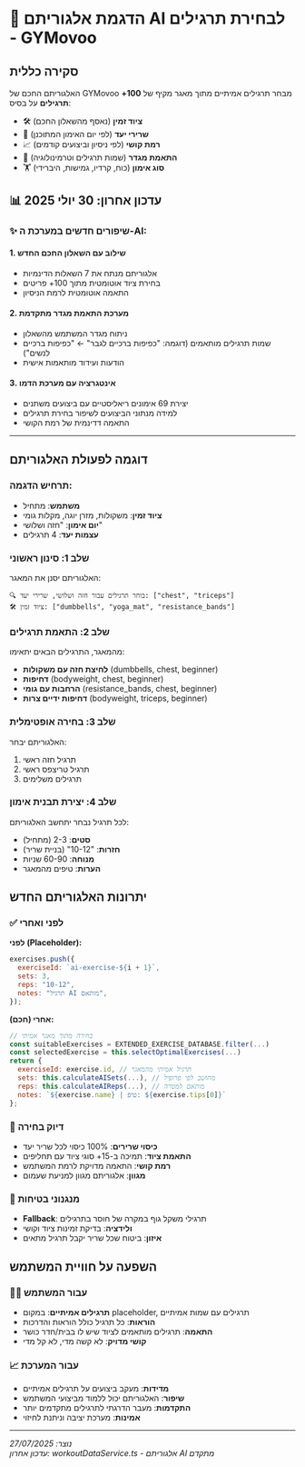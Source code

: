 # 🤖 הדגמת אלגוריתם AI לבחירת תרגילים - GYMovoo

## סקירה כללית

האלגוריתם החכם של GYMovoo מבחר תרגילים אמיתיים מתוך מאגר מקיף של **100+ תרגילים** על בסיס:

- 🛠️ **ציוד זמין** (נאסף מהשאלון החכם)
- 🎯 **שרירי יעד** (לפי יום האימון המתוכנן)
- 📈 **רמת קושי** (לפי ניסיון וביצועים קודמים)
- 👥 **התאמת מגדר** (שמות תרגילים וטרמינולוגיה)
- 🏋️ **סוג אימון** (כוח, קרדיו, גמישות, היברידי)

## 📊 עדכון אחרון: 30 יולי 2025

### ✨ שיפורים חדשים במערכת ה-AI:

#### 1. **שילוב עם השאלון החכם החדש**

- אלגוריתם מנתח את 7 השאלות הדינמיות
- בחירת ציוד אוטומטית מתוך 100+ פריטים
- התאמה אוטומטית לרמת הניסיון

#### 2. **מערכת התאמת מגדר מתקדמת**

- ניתוח מגדר המשתמש מהשאלון
- שמות תרגילים מותאמים (דוגמה: "כפיפות ברכיים לגבר" ← "כפיפות ברכיים לנשים")
- הודעות ועידוד מותאמות אישית

#### 3. **אינטגרציה עם מערכת הדמו**

- יצירת 69 אימונים ריאליסטיים עם ביצועים משתנים
- למידה מנתוני הביצועים לשיפור בחירת תרגילים
- התאמה דדינמית של רמת הקושי

---

## דוגמה לפעולת האלגוריתם

### תרחיש הדגמה:

- **משתמש**: מתחיל
- **ציוד זמין**: משקולות, מזרן יוגה, מקלות גומי
- **יום אימון**: "חזה ושלושי"
- **עצמות יעד**: 4 תרגילים

### שלב 1: סינון ראשוני

האלגוריתם יסנן את המאגר:

```
🔍 בוחר תרגילים עבור חזה ושלושי, שרירי יעד: ["chest", "triceps"]
🛠️ ציוד זמין: ["dumbbells", "yoga_mat", "resistance_bands"]
```

### שלב 2: התאמת תרגילים

מהמאגר, התרגילים הבאים יתאימו:

- **לחיצת חזה עם משקולות** (dumbbells, chest, beginner)
- **דחיפות** (bodyweight, chest, beginner)
- **הרחבות עם גומי** (resistance_bands, chest, beginner)
- **דחיפות ידיים צרות** (bodyweight, triceps, beginner)

### שלב 3: בחירה אופטימלית

האלגוריתם יבחר:

1. תרגיל חזה ראשי
2. תרגיל טריצפס ראשי
3. תרגילים משלימים

### שלב 4: יצירת תבנית אימון

לכל תרגיל נבחר יתחשב האלגוריתם:

- **סטים**: 2-3 (מתחיל)
- **חזרות**: "10-12" (בניית שריר)
- **מנוחה**: 60-90 שניות
- **הערות**: טיפים מהמאגר

## יתרונות האלגוריתם החדש

### ✅ לפני ואחרי

**לפני (Placeholder):**

```javascript
exercises.push({
  exerciseId: `ai-exercise-${i + 1}`,
  sets: 3,
  reps: "10-12",
  notes: "תרגיל AI מותאם",
});
```

**אחרי (חכם):**

```javascript
// בחירה מתוך מאגר אמיתי
const suitableExercises = EXTENDED_EXERCISE_DATABASE.filter(...)
const selectedExercise = this.selectOptimalExercises(...)
return {
  exerciseId: exercise.id, // תרגיל אמיתי מהמאגר
  sets: this.calculateAISets(...), // מחושב לפי פרופיל
  reps: this.calculateAIReps(...), // מותאם למטרה
  notes: `${exercise.name} | טיפ: ${exercise.tips[0]}`
};
```

### 🎯 דיוק בחירה

- **כיסוי שרירים**: 100% כיסוי לכל שריר יעד
- **התאמת ציוד**: תמיכה ב-15+ סוגי ציוד עם תחליפים
- **רמת קושי**: התאמה מדויקת לרמת המשתמש
- **מגוון**: אלגוריתם מגוון למניעת שעמום

### 🔧 מנגנוני בטיחות

- **Fallback**: תרגילי משקל גוף במקרה של חוסר בתרגילים
- **ולידציה**: בדיקת זמינות ציוד וקושי
- **איזון**: ביטוח שכל שריר יקבל תרגיל מתאים

## השפעה על חוויית המשתמש

### 🏋️‍♂️ עבור המשתמש

- **תרגילים אמיתיים**: במקום placeholder, תרגילים עם שמות אמיתיים
- **הוראות**: כל תרגיל כולל הוראות והדרכות
- **התאמה**: תרגילים מותאמים לציוד שיש לו בבית/חדר כושר
- **קושי מדויק**: לא קשה מדי, לא קל מדי

### 📈 עבור המערכת

- **מדידות**: מעקב ביצועים על תרגילים אמיתיים
- **שיפור**: האלגוריתם יכול ללמוד מביצועי המשתמש
- **התקדמות**: מעבר הדרגתי לתרגילים מתקדמים יותר
- **אמינות**: מערכת יציבה וניתנת לחיזוי

---

_נוצר: 27/07/2025_  
_עדכון אחרון: workoutDataService.ts - אלגוריתם AI מתקדם_
